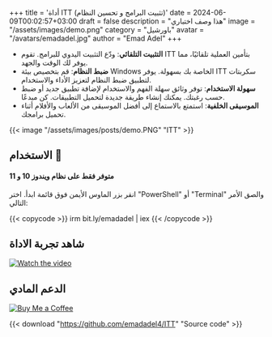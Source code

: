 +++
title = 'أداة ITT (تثبيت البرامج و تحسين النظام)'
date = 2024-06-09T00:02:57+03:00
draft = false
description = "هذا وصف اختباري"
image = "/assets/images/demo.png"
category = "باورشيل"
avatar = "/avatars/emadadel.jpg"
author = "Emad Adel"
+++

- **التثبيت التلقائي**: ودّع التثبيت اليدوي للبرامج. تقوم ITT بتأمين العملية تلقائيًا، مما يوفر لك الوقت والجهد.
- **ضبط النظام**: قم بتخصيص بيئة Windows الخاصة بك بسهولة. يوفر ITT سكربتات لتطبيق ضبط النظام لتعزيز الأداء والاستخدام.
- **سهولة الاستخدام**: توفر وثائق سهلة الفهم والاستخدام لإضافة تطبيق جديد أو ضبط حسب رغبتك. يمكنك إنشاء طريقة جديدة لتحميل التطبيقات. كن مبدعًا.
- **الموسيقى الخلفية**: استمتع بالاستماع إلى أفضل الموسيقى من الألعاب والأفلام أثناء تحميل برامجك.

{{< image "/assets/images/posts/demo.PNG" "ITT" >}}


## الاستخدام 🚀
#### متوفر فقط على نظام ويندوز 10 و 11 
انقر بزر الماوس الأيمن فوق قائمة ابدأ. اختر "PowerShell" أو "Terminal" والصق الأمر التالي:


{{< copycode >}}
irm bit.ly/emadadel | iex
{{< /copycode >}}


## شاهد تجربة الاداة
  
[![Watch the video](https://img.youtube.com/vi/QTv88lchoo0/hqdefault.jpg)](https://www.youtube.com/watch?v=QTv88lchoo0)


## الدعم المادي
[![Buy Me a Coffee](https://cdn.buymeacoffee.com/buttons/default-orange.png)](https://www.buymeacoffee.com/emadadel)


{{< download "https://github.com/emadadel4/ITT" "Source code" >}}


